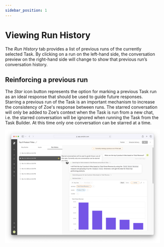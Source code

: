 ```yaml
---
sidebar_position: 1
---
```


# Viewing Run History

The *Run* *History* tab provides a list of previous runs of the currently selected Task. By clicking on a run on the left-hand side, the conversation preview on the right-hand side will change to show that previous run’s conversation history.

## Reinforcing a previous run

The *Star* icon button represents the option for marking a previous Task run as an ideal response that should be used to guide future responses. Starring a previous run of the Task is an important mechanism to increase the consistency of Zoe's response between runs. The starred conversation will only be added to Zoe’s context when the Task is run from a new chat, i.e. the starred conversation will be ignored when running the Task from the Task Builder. At this time only one conversation can be starred at a time.

![starred-conversation](../assets/agentic-tasks/starred-conversation.png)